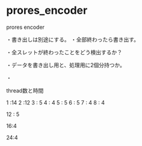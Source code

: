 # prores_encoder
prores encoder


・書き出しは別途にする。
・全部終わったら書き出す。

・全スレットが終わったことをどう検出するか？

・データを書き出し用と、処理用に2個分持つか。

・

thread数と時間

1 :14
2 :12
3 : 5
4 : 4
5 : 5
6 : 5
7 : 4
8 : 4

12 : 5

16:4 

24:4


